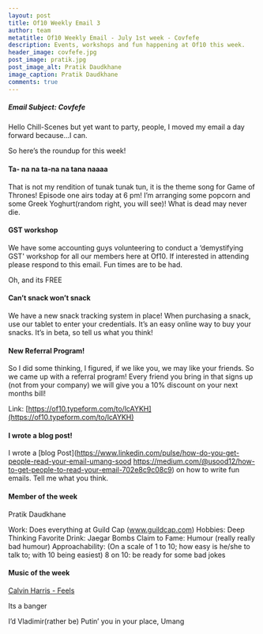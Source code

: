```yaml
---
layout: post
title: Of10 Weekly Email 3
author: team
metatitle: Of10 Weekly Email - July 1st week - Covfefe
description: Events, workshops and fun happening at Of10 this week.
header_image: covfefe.jpg
post_image: pratik.jpg
post_image_alt: Pratik Daudkhane
image_caption: Pratik Daudkhane
comments: true
---
```


##### Email Subject: Covfefe #####

Hello Chill-Scenes but yet want to party, people, I moved my email a day forward because…I can.

So here’s the roundup for this week!

#### Ta- na na ta-na na tana naaaa ####

That is not my rendition of tunak tunak tun, it is the theme song for Game of Thrones! Episode one airs today at 6 pm! I’m arranging some popcorn and some Greek Yoghurt(random right, you will see)! What is dead may never die.

#### GST workshop ####

We have some accounting guys volunteering to conduct a ‘demystifying GST' workshop for all our members here at Of10. If interested in attending please respond to this email. Fun times are to be had.

Oh, and its FREE

#### Can’t snack won’t snack ####

We have a new snack tracking system in place! When purchasing a snack, use our tablet to enter your credentials. It’s an easy online way to buy your snacks. It’s in beta, so tell us what you think!

#### New Referral Program! ####

So I did some thinking, I figured, if we like you, we may like your friends. So we came up with a referral program! Every friend you bring in that signs up (not from your company) we will give you a 10% discount on your next months bill!

Link: [https://of10.typeform.com/to/lcAYKH](https://of10.typeform.com/to/lcAYKH)

#### I wrote a blog post! ####

I wrote a [blog Post](https://www.linkedin.com/pulse/how-do-you-get-people-read-your-email-umang-sood
https://medium.com/@usood12/how-to-get-people-to-read-your-email-702e8c9c08c9) on how to write fun emails. Tell me what you think.

#### Member of the week ####

Pratik Daudkhane

Work: Does everything at Guild Cap (www.guildcap.com)
Hobbies: Deep Thinking
Favorite Drink: Jaegar Bombs
Claim to Fame: Humour (really really bad humour)
Approachability: (On a scale of 1 to 10; how easy is he/she to talk to; with 10 being easiest) 8 on 10: be ready for some bad jokes

#### Music of the week ####

[Calvin Harris - Feels](https://www.youtube.com/watch?v=ozv4q2ov3Mk)

Its a banger

I’d Vladimir(rather be) Putin’ you in your place,
Umang
